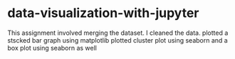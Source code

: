 # data-visualization-with-jupyter

This assignment involved merging the dataset.
I cleaned the data. 
plotted a stscked bar graph using matplotlib
plotted cluster plot using seaborn and a box plot using seaborn as well
